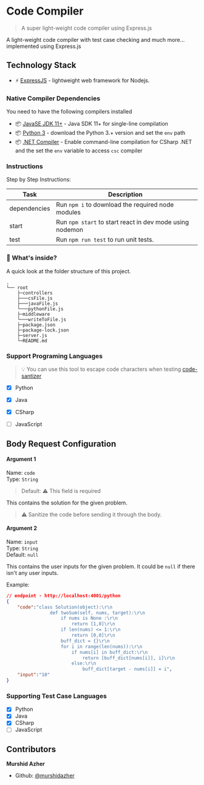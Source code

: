 # Code Compiler

> A super light-weight code compiler using Express.js
 
A light-weight code compiler with test case checking and much more... implemented using Express.js

## Technology Stack
* :zap: [ExpressJS](https://expressjs.com/) - lightweight web framework for Nodejs.

### Native Compiler Dependencies

You need to have the following compilers installed

* :package: [JavaSE JDK 11+](https://www.oracle.com/java/technologies/javase-jdk13-downloads.html) - Java SDK 11+ for single-line compilation
* :package: [Python 3](https://www.python.org/downloads/) - download the Python 3.+ version and set the `env` path
* :package: [.NET Compiler](https://docs.microsoft.com/en-us/dotnet/csharp/language-reference/compiler-options/command-line-building-with-csc-exe) - Enable command-line compilation for CSharp .NET and the set the `env` variable to access `csc` compiler

### Instructions

Step by Step Instructions:

| Task             | Description                                                                                                                                     |
| ---------------- | ----------------------------------------------------------------------------------------------------------------------------------------------- |
| dependencies         | Run `npm i` to download the required node modules 
| start         | Run `npm start` to start react in dev mode using nodemon
| test        | Run `npm run test` to run unit tests.

### :open_file_folder: What's inside?

A quick look at the folder structure of this project.
    
    .
    └── root
        ├─controllers
        ├───csFile.js
        ├───javaFile.js
        └───pythonFile.js
        ├─middleware
        └───writeToFile.js
        ├─package.json
        ├─package-lock.json
        ├─server.js
        └─README.md

### Support Programing Languages

>:bulb: You can use this tool to escape code characters when testing [code-santizer](https://www.freeformatter.com/java-dotnet-escape.html#ad-output)

- [x] Python
- [x] Java
- [x] CSharp
- [ ] JavaScript


## Body Request Configuration

#### Argument 1
Name: `code`<br/>
Type: `String`  
> Default: :warning: This field is required

This contains the solution for the given problem. 

> :warning: Sanitize the code before sending it through the body.

#### Argument 2
Name: `input`<br/>
Type: `String`  
Default: `null`

This contains the user inputs for the given problem. It could be `null` if there isn't any user inputs.


Example:
```json
// endpoint - http://localhost:4001/python
{
    "code":"class Solution(object):\r\n    
                def twoSum(self, nums, target):\r\n       
                    if nums is None :\r\n            
                        return [1,0]\r\n        
                    if len(nums) <= 1:\r\n            
                        return [0,0]\r\n        
                    buff_dict = {}\r\n       
                    for i in range(len(nums)):\r\n            
                        if nums[i] in buff_dict:\r\n               
                            return [buff_dict[nums[i]], i]\r\n            
                        else:\r\n                
                            buff_dict[target - nums[i]] = i",
	"input":"10"
}
```

### Supporting Test Case Languages

- [x] Python
- [x] Java
- [x] CSharp
- [ ] JavaScript

## Contributors

**Murshid Azher**

- Github: [@murshidazher](https://github.com/murshidazher)